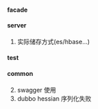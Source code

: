 #### facade

#### server
1. 实际储存方式(es/hbase...)

#### test

#### common
2. swagger 使用
3. dubbo hessian 序列化失败